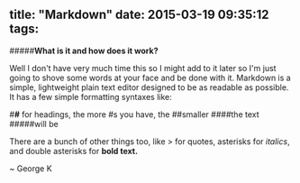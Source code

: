 title: "Markdown"
date: 2015-03-19 09:35:12
tags:
---
#####**What is it and how does it work?**

Well I don't have very much time this so I might add to it later so I'm just going to shove some words at your face and be done with it. Markdown is a simple, lightweight plain text editor designed to be as readable as possible. It has a few simple formatting syntaxes like:

#**#** for headings, the more #s you have, the
##smaller
####the text
#####will be

There are a bunch of other things too, like > for quotes, asterisks for *italics*, and double asterisks for **bold text.**

~ George K
